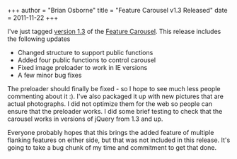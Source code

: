 +++
author = "Brian Osborne"
title = "Feature Carousel v1.3 Released"
date = 2011-11-22
+++

I've just tagged [version 1.3](https://github.com/bkosborne/jQuery-Feature-Carousel/zipball/v1.3) of the [Feature Carousel](/node/9). This release includes the following updates

*   Changed structure to support public functions
*   Added four public functions to control carousel
*   Fixed image preloader to work in IE versions
*   A few minor bug fixes

The preloader should finally be fixed - so I hope to see much less people commenting about it :). I've also packaged it up with new pictures that are actual photographs. I did not optimize them for the web so people can ensure that the preloader works. I did some brief testing to check that the carousel works in versions of jQuery from 1.3 and up.

Everyone probably hopes that this brings the added feature of multiple flanking features on either side, but that was not included in this release. It's going to take a bug chunk of my time and commitment to get that done.
